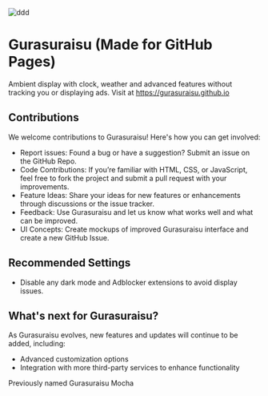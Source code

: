 ![ddd](https://github.com/user-attachments/assets/b946b20e-000e-46ed-ac85-9158a551ee98)
# Gurasuraisu (Made for GitHub Pages)
Ambient display with clock, weather and advanced features without tracking you or displaying ads.
Visit at https://gurasuraisu.github.io

## Contributions
We welcome contributions to Gurasuraisu! Here's how you can get involved:
- Report issues: Found a bug or have a suggestion? Submit an issue on the GitHub Repo.  
- Code Contributions: If you’re familiar with HTML, CSS, or JavaScript, feel free to fork the project and submit a pull request with your improvements.  
- Feature Ideas: Share your ideas for new features or enhancements through discussions or the issue tracker.  
- Feedback: Use Gurasuraisu and let us know what works well and what can be improved.  
- UI Concepts: Create mockups of improved Gurasuraisu interface and create a new GitHub Issue.

## Recommended Settings
- Disable any dark mode and Adblocker extensions to avoid display issues.

## What's next for Gurasuraisu?
As Gurasuraisu evolves, new features and updates will continue to be added, including:
- Advanced customization options
- Integration with more third-party services to enhance functionality

Previously named Gurasuraisu Mocha

